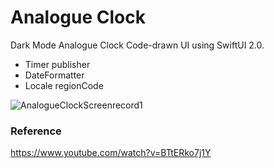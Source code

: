 # Analogue Clock

Dark Mode Analogue Clock Code-drawn UI using SwiftUI 2.0.
- Timer publisher
- DateFormatter
- Locale regionCode

![AnalogueClockScreenrecord1](https://user-images.githubusercontent.com/3436468/103164178-d3008480-4842-11eb-9b4b-425563c9ad0d.gif)

### Reference

https://www.youtube.com/watch?v=BTtERko7j1Y
